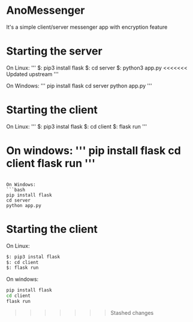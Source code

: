 # AnoMessenger
It's a simple client/server messenger app with encryption feature

# Starting the server
On Linux:
'''
$: pip3 install flask
$: cd server
$: python3 app.py
<<<<<<< Updated upstream
'''

On Windows:
'''
pip install flask
cd server
python app.py
'''

# Starting the client
On Linux:
'''
$: pip3 instal flask
$: cd client
$: flask run
'''

On windows:
'''
pip install flask
cd client
flask run
'''
=======
```

On Windows:
```bash
pip install flask
cd server
python app.py
```

# Starting the client
On Linux:
```bash
$: pip3 instal flask
$: cd client
$: flask run
```

On windows:
```bash
pip install flask
cd client
flask run
```
>>>>>>> Stashed changes


